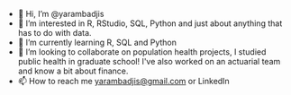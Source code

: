 - 👋 Hi, I’m @yarambadjis
- 👀 I’m interested in R, RStudio, SQL, Python and just about anything that has to do with data.
- 🌱 I’m currently learning R, SQL and Python
- 💞️ I’m looking to collaborate on population health projects, I studied public health in graduate school! I've also worked on an actuarial team and know a bit about finance.
- 📫 How to reach me yarambadjis@gmail.com or LinkedIn

<!---
yarambadjis/yarambadjis is a ✨ special ✨ repository because its `README.md` (this file) appears on your GitHub profile.
You can click the Preview link to take a look at your changes.
--->

